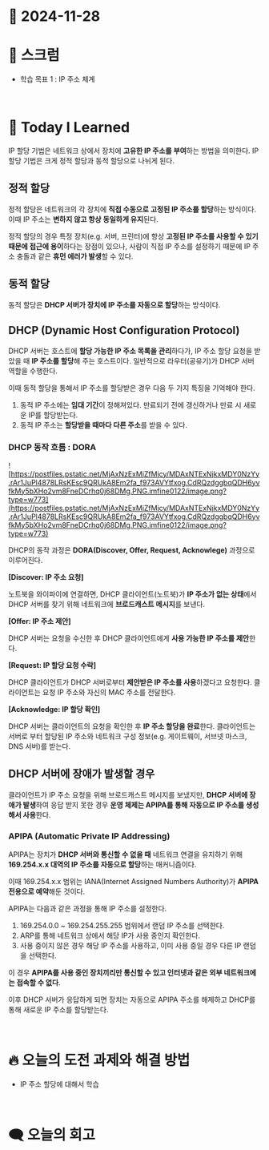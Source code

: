 # 📆 2024-11-28

# 🔔 스크럼

- 학습 목표 1 : IP 주소 체계
<br/>

# 🚀 Today I Learned

IP 할당 기법은 네트워크 상에서 장치에 **고유한 IP 주소를 부여**하는 방법을 의미한다. IP 할당 기법은 크게 정적 할당과 동적 할당으로 나뉘게 된다.

## 정적 할당

정적 할당은 네트워크의 각 장치에 **직접 수동으로 고정된 IP 주소를 할당**하는 방식이다. 이때 IP 주소는 **변하지 않고 항상 동일하게 유지**된다.

정적 할당의 경우 특정 장치(e.g. 서버, 프린터)에 항상 **고정된 IP 주소를 사용할 수 있기 때문에 접근에 용이**하다는 장점이 있으나, 사람이 직접 IP 주소를 설정하기 때문에 IP 주소 충돌과 같은 **휴먼 에러가 발생**할 수 있다.

## 동적 할당


동적 할당은 **DHCP 서버가 장치에 IP 주소를 자동으로 할당**하는 방식이다.


## DHCP **(Dynamic Host Configuration Protocol)**

DHCP 서버는 호스트에 **할당 가능한 IP 주소 목록을 관리**하다가, IP 주소 할당 요청을 받았을 때 **IP 주소를 할당**해 주는 호스트이다. 일반적으로 라우터(공유기)가 DHCP 서버 역할을 수행한다.

이때 동적 할당을 통해서 IP 주소를 할당받은 경우 다음 두 가지 특징을 기억해야 한다.

1. 동적 IP 주소에는 **임대 기간**이 정해져있다. 만료되기 전에 갱신하거나 만료 시 새로운 IP를 할당받는다.
2. 동적 IP 주소는 **할당받을 때마다 다른 주소**를 받을 수 있다.


### DHCP 동작 흐름 : DORA

![https://postfiles.pstatic.net/MjAxNzExMjZfMjcy/MDAxNTExNjkxMDY0NzYy.rAr1JuPl4878LRsKEsc9QRUkA8Em2fa_f973AVYtfxog.CdRQzdggbqQDH6yvfkMy5bXHo2vm8FneDCrhq0j68DMg.PNG.imfine0122/image.png?type=w773](https://postfiles.pstatic.net/MjAxNzExMjZfMjcy/MDAxNTExNjkxMDY0NzYy.rAr1JuPl4878LRsKEsc9QRUkA8Em2fa_f973AVYtfxog.CdRQzdggbqQDH6yvfkMy5bXHo2vm8FneDCrhq0j68DMg.PNG.imfine0122/image.png?type=w773)


DHCP의 동작 과정은 **DORA(Discover, Offer, Request, Acknowlege)** 과정으로 이루어진다.

**[Discover: IP 주소 요청]**

노트북을 와이파이에 연결하면, DHCP 클라이언트(노트북)가 **IP 주소가 없는 상태**에서 DHCP 서버를 찾기 위해 네트워크에 **브로드캐스트 메시지**를 보낸다.

**[Offer: IP 주소 제안]**

DHCP 서버는 요청을 수신한 후 DHCP 클라이언트에게 **사용 가능한 IP 주소를 제안**한다.

**[Request: IP 할당 요청 수락]**

DHCP 클라이언트가 DHCP 서버로부터 **제안받은 IP 주소를 사용**하겠다고 요청한다. 클라이언트는 요청 IP 주소와 자신의 MAC 주소를 전달한다.

**[Acknowledge: IP 할당 확인]**

DHCP 서버는 클라이언트의 요청을 확인한 후 **IP 주소 할당을 완료**한다. 클라이언트는 서버로 부터 할당된 IP 주소와 네트워크 구성 정보(e.g. 게이트웨이, 서브넷 마스크, DNS 서버)를 받는다. 

## DHCP 서버에 장애가 발생할 경우


클라이언트가 IP 주소 요청을 위해 브로드캐스트 메시지를 보냈지만, **DHCP 서버에 장애가 발생**하여 응답 받지 못한 경우 **운영 체제는 APIPA를 통해 자동으로 IP 주소를 생성해서 사용**한다.


### APIPA (Automatic Private IP Addressing)


APIPA는 장치가 **DHCP 서버와 통신할 수 없을 때** 네트워크 연결을 유지하기 위해 **169.254.x.x 대역의 IP 주소를 자동으로 할당**하는 매커니즘이다.

이때 169.254.x.x 범위는 IANA(Internet Assigned Numbers Authority)가 **APIPA 전용으로 예약**해둔 것이다.

APIPA는 다음과 같은 과정을 통해 IP 주소를 설정한다.

1. 169.254.0.0 ~ 169.254.255.255 범위에서 랜덤 IP 주소를 선택한다.
2. ARP를 통해 네트워크 상에서 해당 IP가 사용 중인지 확인한다.
3. 사용 중이지 않은 경우 해당 IP 주소를 사용하고, 이미 사용 중일 경우 다른 IP 랜덤을 선택한다.

이 경우 **APIPA를 사용 중인 장치끼리만 통신할 수 있고 인터넷과 같은 외부 네트워크에는 접속할 수 없다**.

이후 DHCP 서버가 응답하게 되면 장치는 자동으로 APIPA 주소를 해제하고 DHCP를 통해 새로운 IP 주소를 할당받는다.


<br/>

# 🔥 오늘의 도전 과제와 해결 방법

- IP 주소 할당에 대해서 학습

<br/>

# 🗨️ 오늘의 회고



<!--
- 오늘의 학습 경험에 대한 자유로운 생각이나 느낀 점을 기록합니다.
- 성공적인 점, 개선해야 할 점, 새롭게 시도하고 싶은 방법 등을 포함할 수 있습니다.-->

